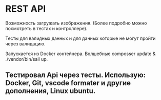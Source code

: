 <h1>REST API</h1>


Возможность загружать изображения. (Более подробно можно посмотреть в тестах и контроллере).

Тесты для валидных данных и для данных которые не могут пройти через валидацию.

Запускается из Docker контейнера. Волшебные  composser update & ./vendor/bin/sail up.





<h2>Тестировал Api через тесты. Использую: Docker, Git, vscode formater и другие дополнения, Linux ubuntu.</h2> 
